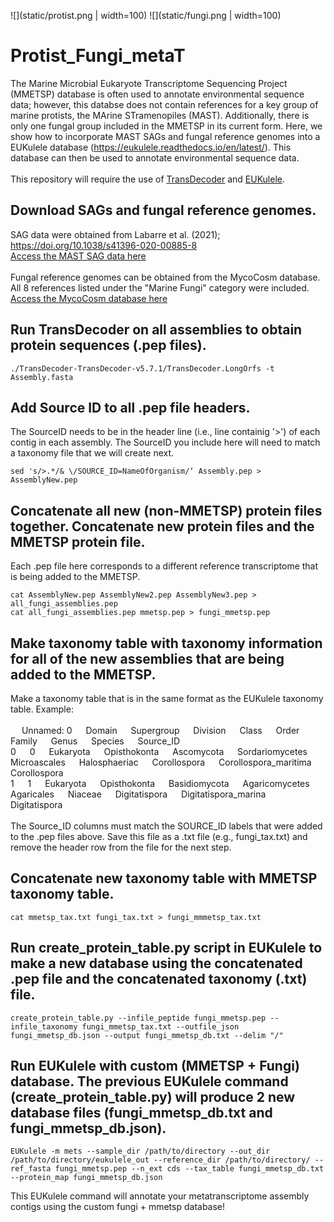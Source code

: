 ![](static/protist.png | width=100)
![](static/fungi.png | width=100)
# Protist_Fungi_metaT
The Marine Microbial Eukaryote Transcriptome Sequencing Project (MMETSP) database is often used to annotate environmental sequence data; however, this databse does not contain references for a key group of marine protists, the MArine STramenopiles (MAST). Additionally, there is only one fungal group included in the MMETSP in its current form. Here, we show how to incorporate MAST SAGs and fungal reference genomes into a EUKulele database (https://eukulele.readthedocs.io/en/latest/). This database can then be used to annotate environmental sequence data. 
<br>
<br>
This repository will require the use of [TransDecoder](https://github.com/TransDecoder/TransDecoder) and [EUKulele](https://github.com/AlexanderLabWHOI/EUKulele).


## Download SAGs and fungal reference genomes.
SAG data were obtained from Labarre et al. (2021); https://doi.org/10.1038/s41396-020-00885-8
<br>
[Access the MAST SAG data here](https://figshare.com/articles/dataset/Co-assembly/12430790?backTo=/collections/Comparative_genomics_reveals_new_functional_insights_in_uncultured_MAST_species/5008046)
<br>
<br>
Fungal reference genomes can be obtained from the MycoCosm database. All 8 references listed under the "Marine Fungi" category were included. 
<br>
[Access the MycoCosm database here](https://mycocosm.jgi.doe.gov/mycocosm/home)

## Run TransDecoder on all assemblies to obtain protein sequences (.pep files).
```
./TransDecoder-TransDecoder-v5.7.1/TransDecoder.LongOrfs -t Assembly.fasta
```
## Add Source ID to all .pep file headers.
The SourceID needs to be in the header line (i.e., line containig '>') of each contig in each assembly. The SourceID you include here will need to match a taxonomy file that we will create next. 
```
sed 's/>.*/& \/SOURCE_ID=NameOfOrganism/‘ Assembly.pep > AssemblyNew.pep
```
## Concatenate all new (non-MMETSP) protein files together. Concatenate new protein files and the MMETSP protein file. 
Each .pep file here corresponds to a different reference transcriptome that is being added to the MMETSP.
```
cat AssemblyNew.pep AssemblyNew2.pep AssemblyNew3.pep > all_fungi_assemblies.pep
cat all_fungi_assemblies.pep mmetsp.pep > fungi_mmetsp.pep
```
## Make taxonomy table with taxonomy information for all of the new assemblies that are being added to the MMETSP. 
Make a taxonomy table that is in the same format as the EUKulele taxonomy table. Example: 
<br>
<br>
&emsp; Unnamed: 0 &emsp; Domain &emsp; Supergroup &emsp; Division &emsp; Class &emsp; Order &emsp; Family &emsp; Genus &emsp; Species &emsp; Source_ID
<br>
0 &emsp; 0 &emsp; Eukaryota &emsp; Opisthokonta &emsp; Ascomycota &emsp; Sordariomycetes &emsp; Microascales &emsp; Halosphaeriac &emsp; Corollospora &emsp; Corollospora_maritima &emsp; Corollospora
<br>
1 &emsp; 1 &emsp; Eukaryota &emsp; Opisthokonta &emsp; Basidiomycota &emsp; Agaricomycetes &emsp; Agaricales &emsp; Niaceae &emsp; Digitatispora &emsp; Digitatispora_marina &emsp; Digitatispora
<br>
<br>
The Source_ID columns must match the SOURCE_ID labels that were added to the .pep files above. Save this file as a .txt file (e.g., fungi_tax.txt) and remove the header row from the file for the next step. 

## Concatenate new taxonomy table with MMETSP taxonomy table.
```
cat mmetsp_tax.txt fungi_tax.txt > fungi_mmmetsp_tax.txt
```
## Run create_protein_table.py script in EUKulele to make a new database using the concatenated .pep file and the concatenated taxonomy (.txt) file.
```
create_protein_table.py --infile_peptide fungi_mmetsp.pep --infile_taxonomy fungi_mmetsp_tax.txt --outfile_json fungi_mmetsp_db.json --output fungi_mmetsp_db.txt --delim "/"
```
## Run EUKulele with custom (MMETSP + Fungi) database. The previous EUKulele command (create_protein_table.py) will produce 2 new database files (fungi_mmetsp_db.txt and fungi_mmetsp_db.json).
```
EUKulele -m mets --sample_dir /path/to/directory --out_dir /path/to/directory/eukulele_out --reference_dir /path/to/directory/ --ref_fasta fungi_mmetsp.pep --n_ext cds --tax_table fungi_mmetsp_db.txt --protein_map fungi_mmetsp_db.json
```
This EUKulele command will annotate your metatranscriptome assembly contigs using the custom fungi + mmetsp database!
